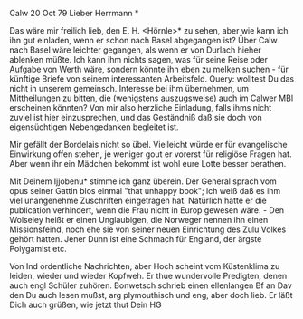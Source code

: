  Calw 20 Oct 79
Lieber Herrmann <Mogl>*

Das wäre mir freilich lieb, den E. H. <Hörnle>* zu sehen, aber wie kann ich ihn gut einladen, wenn er schon nach Basel abgegangen ist? Über Calw nach Basel wäre leichter gegangen, als wenn er von Durlach hieher ablenken müßte. Ich kann ihm nichts sagen, was für seine Reise oder Aufgabe von Werth wäre, sondern könnte ihn eben zu melken suchen - für künftige Briefe von seinem interessanten Arbeitsfeld. Query: wolltest Du das nicht in unserem gemeinsch. Interesse bei ihm übernehmen, um Mittheilungen zu bitten, die (wenigstens auszugsweise) auch im Calwer MBl erscheinen könnten? Von mir also herzliche Einladung, falls ihms nicht zuviel ist hier einzusprechen, und das Geständniß daß sie doch von eigensüchtigen Nebengedanken begleitet ist.

Mir gefällt der Bordelais nicht so übel. Vielleicht würde er für evangelische Einwirkung offen stehen, je weniger gout er vorerst für religiöse Fragen hat. Aber wenn ihr ein Mädchen bekommt ist wohl eure Lotte besser berathen.

Mit Deinem Ijjobenu* stimme ich ganz überein. Der General sprach vom opus seiner Gattin blos einmal "that unhappy book"; ich weiß daß es ihm viel unangenehme Zuschriften eingetragen hat. Natürlich hätte er die publication verhindert, wenn die Frau nicht in Europ gewesen wäre. - Den Wolseley heißt er einen Unglaubigen, die Norweger nennen ihn einen Missionsfeind, noch ehe sie von seiner neuen Einrichtung des Zulu Volkes gehört hatten. Jener Dunn ist eine Schmach für England, der ärgste Polygamist etc.

Von Ind ordentliche Nachrichten, aber Hoch scheint vom Küstenklima zu leiden, wieder und wieder Kopfweh. Er thue wundervolle Predigten, denen auch engl Schüler zuhören. Bonwetsch schrieb einen ellenlangen Bf an Dav den Du auch lesen mußst, arg plymouthisch und eng, aber doch lieb. Er läßt Dich auch grüßen, wie jetzt thut
 Dein HG
